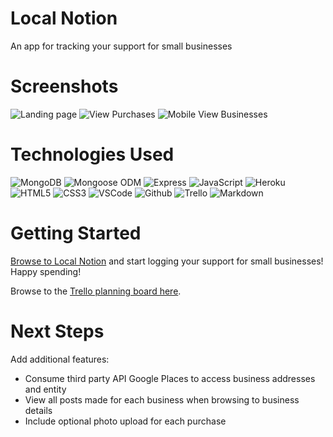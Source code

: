# Local Notion 
An app for tracking your support for small businesses

# Screenshots
![Landing page](https://i.imgur.com/blVbRw7.png)
![View Purchases](https://i.imgur.com/94MfCa0.png)
![Mobile View Businesses](https://i.imgur.com/yv1NUgt.png)


# Technologies Used
![MongoDB](https://img.shields.io/badge/-MongoDB-333?style=flat&logo=mongodb)
![Mongoose ODM](https://img.shields.io/badge/-Mongoose_ODM-333?style=flat&logo=mongodb)
![Express](https://img.shields.io/badge/-Express-333?style=flat&logo=express)
![JavaScript](https://img.shields.io/badge/-JavaScript-333?style=flat&logo=javascript)
![Heroku](https://img.shields.io/badge/-Heroku-333?style=flat&logo=heroku)
![HTML5](https://img.shields.io/badge/-HTML5-333?style=flat&logo=html5)
![CSS3](https://img.shields.io/badge/-CSS-333?style=flat&logo=css3)
![VSCode](https://img.shields.io/badge/-VS_Code-333?style=flat&logo=visualstudio)
![Github](https://img.shields.io/badge/-GitHub-333?style=flat&logo=github)
![Trello](https://img.shields.io/badge/-Trello-333?style=flat&logo=trello)
![Markdown](https://img.shields.io/badge/-Markdown-333?style=flat&logo=markdown)


# Getting Started
[Browse to Local Notion](https://local-notion-purch-tracker.herokuapp.com/) and start logging your support for small businesses! Happy spending!


Browse to the [Trello planning board here](https://trello.com/b/5UM2SZa5/p2).
# Next Steps
Add additional features: 

* Consume third party API Google Places to access business addresses and entity
* View all posts made for each business when browsing to business details
* Include optional photo upload for each purchase